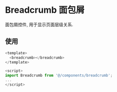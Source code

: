 # Breadcrumb 面包屑

面包屑控件, 用于显示页面层级关系.


## 使用
```js
<template>
  <breadcrumb></breadcrumb>
</template>

<script>
import Breadcrumb from '@/components/breadcrumb';
...
</script>
```